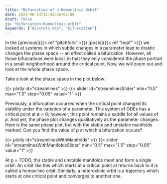 ```yaml
---
title: "Bifurcation of a Homoclinic Orbit"
date: 2023-06-13T12:43:06+02:00
draft: false
js: "bifurcation-homoclinic-orbit"
keywords: ["discrete_map", "bifurcation"]
---
```


In the [previous]({{< ref "pitchfork" >}}) [posts]({{< ref "hopf" >}}) we looked at systems in which subtle changes in a parameter lead to drastic changes the phase space -- an effect called a bifurcation. However, all those bifurcations were local, in that they only considered the phase portrait in a small neighborhood around the critical point. Now, we will zoom out and look at the whole phase space.
<!--more-->

Take a look at the phase space in the plot below:

<!-- Phase plot with a slider for the parameter -->
{{< plotly id="streamlines" >}}
{{< slider id="streamlinesSlider" min="0.5" max="1.5" step="0.05" value="1" >}}

Previously, a bifurcation occurred when the critical point changed its stability under the variation of a parameter. This system of ODEs has a critical point at $\mathbf{x} = 0$; however, this point remains a saddle for all values of $p$. And yet, the phase plot changes qualitatively as the parameter changes. Here is the same phase plot, but with the stable and unstable manifolds marked. Can you find the value of $p$ at which a bifurcation occurs?

<!-- Same phase plot but with stable/unstable manifold in red -->
{{< plotly id="streamlinesWithManifolds" >}}
{{< slider id="streamlinesWithManifoldsSlider" min="0.5" max="1.5" step="0.05" value="1" >}}

At p = TODO, the stable and unstable manifolds meet and form a single orbit. An orbit like this which starts at a critical point at returns back to it is called a homoclinic orbit. Similarly, a heteroclinic orbit is a trajectory which starts at one critical point and converges to another one. 

<!-- static image of homo/heteroclinic orbits -->